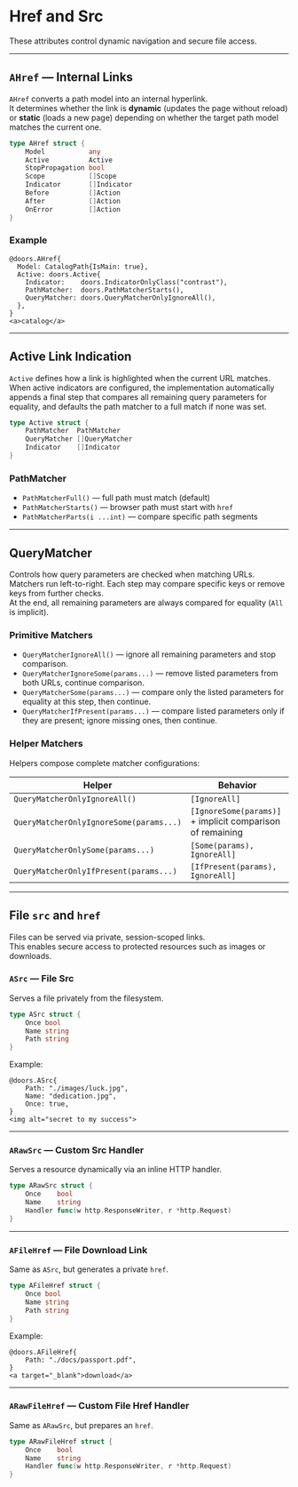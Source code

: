 # Href and Src

These attributes control dynamic navigation and secure file access.

---

## `AHref` — Internal Links

`AHref` converts a path model into an internal hyperlink.  
It determines whether the link is **dynamic** (updates the page without reload) or **static** (loads a new page) depending on whether the target path model matches the current one.

```go
type AHref struct {
	Model           any
	Active          Active
	StopPropagation bool
	Scope           []Scope
	Indicator       []Indicator
	Before          []Action
	After           []Action
	OnError         []Action
}
```

### Example

```templ
@doors.AHref{
  Model: CatalogPath{IsMain: true},
  Active: doors.Active{
    Indicator:    doors.IndicatorOnlyClass("contrast"),
    PathMatcher:  doors.PathMatcherStarts(),
    QueryMatcher: doors.QueryMatcherOnlyIgnoreAll(),
  },
}
<a>catalog</a>
```

---

## Active Link Indication

`Active` defines how a link is highlighted when the current URL matches.  
When active indicators are configured, the implementation automatically appends a final step that compares all remaining query parameters for equality, and defaults the path matcher to a full match if none was set.

```go
type Active struct {
	PathMatcher  PathMatcher
	QueryMatcher []QueryMatcher
	Indicator    []Indicator
}
```

### PathMatcher

- `PathMatcherFull()` — full path must match (default)
- `PathMatcherStarts()` — browser path must start with `href`
- `PathMatcherParts(i ...int)` — compare specific path segments

---

## QueryMatcher

Controls how query parameters are checked when matching URLs.  
Matchers run left-to-right. Each step may compare specific keys or remove keys from further checks.  
At the end, all remaining parameters are always compared for equality (`All` is implicit).

### Primitive Matchers

- `QueryMatcherIgnoreAll()` — ignore all remaining parameters and stop comparison.
- `QueryMatcherIgnoreSome(params...)` — remove listed parameters from both URLs, continue comparison.
- `QueryMatcherSome(params...)` — compare only the listed parameters for equality at this step, then continue.
- `QueryMatcherIfPresent(params...)` — compare listed parameters only if they are present; ignore missing ones, then continue.

### Helper Matchers

Helpers compose complete matcher configurations:

| Helper | Behavior |
|--------|-----------|
| `QueryMatcherOnlyIgnoreAll()` | `[IgnoreAll]` |
| `QueryMatcherOnlyIgnoreSome(params...)` | `[IgnoreSome(params)]` + implicit comparison of remaining |
| `QueryMatcherOnlySome(params...)` | `[Some(params), IgnoreAll]` |
| `QueryMatcherOnlyIfPresent(params...)` | `[IfPresent(params), IgnoreAll]` |

---

## File `src` and `href`

Files can be served via private, session-scoped links.  
This enables secure access to protected resources such as images or downloads.

### `ASrc` — File Src

Serves a file privately from the filesystem.

```go
type ASrc struct {
	Once bool
	Name string
	Path string
}
```

Example:

```templ
@doors.ASrc{
	Path: "./images/luck.jpg",
	Name: "dedication.jpg",
	Once: true,
}
<img alt="secret to my success">
```

---

### `ARawSrc` — Custom Src Handler

Serves a resource dynamically via an inline HTTP handler.

```go
type ARawSrc struct {
	Once    bool
	Name    string
	Handler func(w http.ResponseWriter, r *http.Request)
}
```

---

### `AFileHref` — File Download Link

Same as `ASrc`, but generates a private `href`.

```go
type AFileHref struct {
	Once bool
	Name string
	Path string
}
```

Example:

```templ
@doors.AFileHref{
	Path: "./docs/passport.pdf",
}
<a target="_blank">download</a>
```

---

### `ARawFileHref` — Custom File Href Handler

Same as `ARawSrc`, but prepares an `href`.

```go
type ARawFileHref struct {
	Once    bool
	Name    string
	Handler func(w http.ResponseWriter, r *http.Request)
}
```
